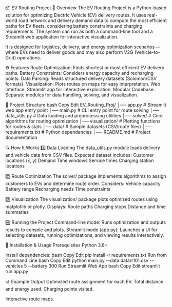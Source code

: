 📦 EV Routing Project
📌 Overview
The EV Routing Project is a Python-based solution for optimizing Electric Vehicle (EV) delivery routes. It uses real-world road network and delivery demand data to compute the most efficient paths for EV fleets, considering battery constraints and charging requirements. The system can run as both a command-line tool and a Streamlit web application for interactive visualization.

It is designed for logistics, delivery, and energy optimization scenarios — where EVs need to deliver goods and may also perform V2G (Vehicle-to-Grid) operations.

⚙️ Features
Route Optimization: Finds shortest or most efficient EV delivery paths.
Battery Constraints: Considers energy capacity and recharging points.
Data Parsing: Reads structured delivery datasets (Solomon/CSV formats).
Visualization: Plots routes on maps for easy interpretation.
Web Interface: Streamlit app for interactive exploration.
Modular Codebase: Separate modules for data handling, solving, and visualization.

📂 Project Structure
bash
Copy
Edit
EV_Routing_Proj/
│── app.py              # Streamlit web app entry point
│── main.py             # CLI entry point for route solving
│── data_utils.py       # Data loading and preprocessing utilities
│── solver/             # Core algorithms for routing optimization
│── visualization/      # Plotting functions for routes & stats
│── data/               # Sample datasets (CSV/route files)
│── requirements.txt    # Python dependencies
│── README.md           # Project documentation

🔍 How It Works
1️⃣ Data Loading
The data_utils.py module loads delivery and vehicle data from CSV files.
Expected dataset includes:
Customer locations (x, y)
Demand
Time windows
Service times
Charging station locations

2️⃣ Route Optimization
The solver/ package implements algorithms to assign customers to EVs and determine route order.
Considers:
Vehicle capacity
Battery range
Recharging needs
Time constraints

3️⃣ Visualization
The visualization/ package plots optimized routes using matplotlib or plotly.
Displays:
Route paths
Charging stops
Distance and time summaries

4️⃣ Running the Project
Command-line mode: Runs optimization and outputs results to console and plots.
Streamlit mode (app.py): Launches a UI for selecting datasets, running optimizations, and viewing results interactively.

🚀 Installation & Usage
Prerequisites
Python 3.8+

Install dependencies:
bash
Copy
Edit
pip install -r requirements.txt
Run from Command Line
bash
Copy
Edit
python main.py --data data/r101.csv --vehicles 5 --battery 300
Run Streamlit Web App
bash
Copy
Edit
streamlit run app.py

📊 Example Output
Optimized route assignment for each EV.
Total distance and energy used.
Charging points visited.

Interactive route maps.

